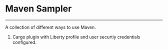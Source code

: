 # Maven Sampler
-------------------

A collection of different ways to use Maven.

1. Cargo plugin with Liberty profile and user securtiy credentials configured.

